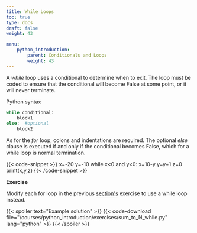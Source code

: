 ```yaml
---
title: While Loops
toc: true
type: docs
draft: false
weight: 43

menu:
    python_introduction:
        parent: Conditionals and Loops
        weight: 43
---
```


A _while_ loop uses a conditional to determine when to exit.  The loop must be coded to ensure that the conditional will become False at some point, or it will never terminate.

Python syntax

```python
while conditional:
    block1
else:  #optional
    block2
```

As for the _for_ loop, colons and indentations are required.  The optional _else_ clause is executed if and only if the conditional becomes False, which for a while loop is normal termination.

{{< code-snippet >}}
x=-20
y=-10
while x<0 and y<0:
    x=10-y
    y=y+1
    z=0
print(x,y,z)
{{< /code-snippet >}}

**Exercise**

Modify each for loop in the previous [section's](/courses/python_introduction/for_loops) exercise to use a while loop instead.

{{< spoiler text="Example solution" >}}
{{< code-download file="/courses/python_introduction/exercises/sum_to_N_while.py" lang="python" >}}
{{< /spoiler >}}

